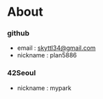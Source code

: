 # About

### github

* email    : skyttl34@gmail.com
* nickname : plan5886


### 42Seoul

* nickname : mypark